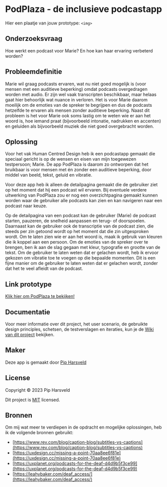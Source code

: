 # PodPlaza - de inclusieve podcastapp

Hier een plaatje van jouw prototype: `<img>`

## Onderzoeksvraag
Hoe werkt een podcast voor Marie? En hoe kan haar ervaring verbeterd worden?

## Probleemdefinitie
Marie wil graag podcasts ervaren, wat nu niet goed mogelijk is (voor mensen met een auditieve beperking) omdat podcasts overgedragen worden met audio. Er zijn wel vaak transcripten beschikbaar, maar helaas gaat hier behoorlijk wat nuance in verloren. Het is voor Marie daarom moeilijk om de emoties van de spreker te begrijpen en dus de podcasts hetzelfde te ervaren als mensen zonder auditieve beperking. Naast dit probleem is het voor Marie ook soms lastig om te weten wie er aan het woord is, hoe iemand praat (bijvoorbeeld intonatie, nadrukken en accenten) en geluiden als bijvoorbeeld muziek die niet goed overgebracht worden.

## Oplossing
Voor het vak Human Centred Design heb ik een podcastapp gemaakt die speciaal gericht is op de wensen en eisen van mijn toegewezen testpersoon; Marie. De app PodPlaza is daarom zo ontworpen dat het bruikbaar is voor mensen met én zonder een auditieve beperking, door middel van beeld, tekst, geluid en vibratie.

Voor deze app heb ik alleen de detailpagina gemaakt die de gebruiker ziet op het moment dat hij een podcast wil ervaren. Bij eventuele verdere uitwerking van PodPlaza zou er nog een overzichtpagina gemaakt kunnen worden waar de gebruiker alle podcasts kan zien en kan navigeren naar een podcast naar keuze.

Op de detailpagina van een podcast kan de gebruiker (Marie) de podcast starten, pauzeren, de snelheid aanpassen en terug- of doorspoelen. Daarnaast kan de gebruiker ook de transcriptie van de podcast zien, die steeds per zin getoond wordt op het moment dat die zin uitgesproken wordt. Om te laten zien wie er aan het woord is, maak ik gebruik van kleuren die ik koppel aan een persoon. Om de emoties van de spreker over te brengen, ben ik aan de slag gegaan met kleur, typografie en grootte van de tekst. Om de gebruiker te laten weten dat er gelachen wordt, heb ik ervoor gekozen om vibratie toe te voegen op die bepaalde momenten. Dit is een fijne manier om de gebruiker te laten weten dat er gelachen wordt, zonder dat het te veel afleidt van de podcast.

## Link prototype
[Klik hier om PodPlaza te bekijken!](https://pipharsveld.github.io/podplaza/public/)

## Documentatie
Voor meer informatie over dit project, het user scenario, de gebruikte design principles, schetsen, de testverslagen en iteraties, kun je de [Wiki van dit project](https://github.com/PipHarsveld/podplaza/wik) bekijken.

## Maker
Deze app is gemaakt door [Pip Harsveld](https://github.com/PipHarsveld)


## License
Copyright © 2023 Pip Harsveld

Dit project is [MIT](https://github.com/PipHarsveld/human-centered-design-2223/blob/main/LICENSE) licensed.

## Bronnen
Om mij wat meer te verdiepen in de opdracht en mogelijke oplossingen, heb ik de volgende bronnen gebruikt:
- [https://www.rev.com/blog/caption-blog/subtitles-vs-captions](https://www.rev.com/blog/caption-blog/subtitles-vs-captions)
- [https://uxdesign.cc/missing-a-point-70aa8ee6f81e](https://uxdesign.cc/missing-a-point-70aa8ee6f81e)
- [https://uxplanet.org/podcasts-for-the-deaf-d4d9b5f3ce99](https://uxplanet.org/podcasts-for-the-deaf-d4d9b5f3ce99)
- [https://leahybaker.com/deaf_access/](https://leahybaker.com/deaf_access/)
